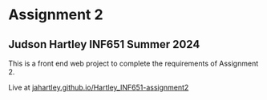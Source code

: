 # Assignment 2
## Judson Hartley INF651 Summer 2024

This is a front end web project to complete the requirements of Assignment 2.

Live at [jahartley.github.io/Hartley_INF651-assignment2](jahartley.github.io/Hartley_INF651-assignment2)